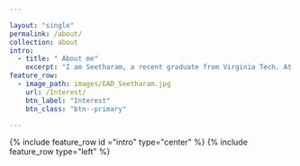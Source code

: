 ```yaml
---

layout: "single"
permalink: /about/
collection: about
intro:
  - title: " About me"
    excerpt: "I am Seetharam, a recent graduate from Virginia Tech. At Virginia tech, I obtained my Master of Science in Mechanical Engineering, with a thesis option. Prior to this, I was a student at National Institute of Technology, Trichy shortly known as NIT Trichy, one of the top 10 engineering schools in India."
feature_row:
  - image_path: images/EAD_Seetharam.jpg
    url: /Interest/
    btn_label: "Interest"
    btn_class: "btn--primary"

---
```


{% include feature_row id ="intro" type="center" %}
{% include feature_row type="left" %}
